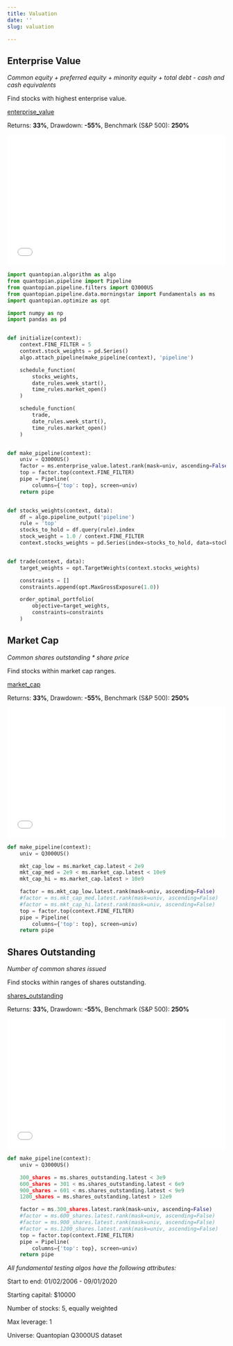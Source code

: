```yaml
---
title: Valuation
date: ''
slug: valuation

---
```

## Enterprise Value

_Common equity + preferred equity + minority equity + total debt - cash and cash equivalents_

Find stocks with highest enterprise value.

[enterprise_value](https://www.quantopian.com/docs/data-reference/morningstar_fundamentals#enterprise-value)

Returns: **33%**, Drawdown: **-55%**, Benchmark (S&P 500): **250%**

<iframe width="100%" height="300px" frameborder="0" scrolling="no" src="//plotly.com/\~ayako0/5.embed?link=false&modebar=false&logo=false"></iframe>

```python
import quantopian.algorithm as algo
from quantopian.pipeline import Pipeline
from quantopian.pipeline.filters import Q3000US
from quantopian.pipeline.data.morningstar import Fundamentals as ms
import quantopian.optimize as opt

import numpy as np
import pandas as pd


def initialize(context):
    context.FINE_FILTER = 5
    context.stock_weights = pd.Series()
    algo.attach_pipeline(make_pipeline(context), 'pipeline')

    schedule_function(
        stocks_weights,
        date_rules.week_start(),
        time_rules.market_open()
    )

    schedule_function(
        trade,
        date_rules.week_start(),
        time_rules.market_open()
    )


def make_pipeline(context):
    univ = Q3000US()
    factor = ms.enterprise_value.latest.rank(mask=univ, ascending=False)
    top = factor.top(context.FINE_FILTER)
    pipe = Pipeline(
        columns={'top': top}, screen=univ)
    return pipe


def stocks_weights(context, data):
    df = algo.pipeline_output('pipeline')
    rule = 'top'
    stocks_to_hold = df.query(rule).index
    stock_weight = 1.0 / context.FINE_FILTER
    context.stocks_weights = pd.Series(index=stocks_to_hold, data=stock_weight)


def trade(context, data):
    target_weights = opt.TargetWeights(context.stocks_weights)

    constraints = []
    constraints.append(opt.MaxGrossExposure(1.0))

    order_optimal_portfolio(
        objective=target_weights,
        constraints=constraints
    )
```

## Market Cap

_Common shares outstanding * share price_

Find stocks within market cap ranges.

[market_cap](https://www.quantopian.com/docs/data-reference/morningstar_fundamentals#market-cap)

Returns: **33%**, Drawdown: **-55%**, Benchmark (S&P 500): **250%**

<iframe width="100%" height="300px" frameborder="0" scrolling="no" src="//plotly.com/\~ayako0/5.embed?link=false&modebar=false&logo=false"></iframe>

```python
def make_pipeline(context):
    univ = Q3000US()

    mkt_cap_low = ms.market_cap.latest < 2e9
    mkt_cap_med = 2e9 < ms.market_cap.latest < 10e9
    mkt_cap_hi = ms.market_cap.latest > 10e9

    factor = ms.mkt_cap_low.latest.rank(mask=univ, ascending=False)
    #factor = ms.mkt_cap_med.latest.rank(mask=univ, ascending=False)
    #factor = ms.mkt_cap_hi.latest.rank(mask=univ, ascending=False)
    top = factor.top(context.FINE_FILTER)
    pipe = Pipeline(
        columns={'top': top}, screen=univ)
    return pipe
```

## Shares Outstanding

_Number of common shares issued_

Find stocks within ranges of shares outstanding.

[shares_outstanding](https://www.quantopian.com/docs/data-reference/morningstar_fundamentals#shares-outstanding)

Returns: **33%**, Drawdown: **-55%**, Benchmark (S&P 500): **250%**

<iframe width="100%" height="300px" frameborder="0" scrolling="no" src="//plotly.com/\~ayako0/5.embed?link=false&modebar=false&logo=false"></iframe>

```python
def make_pipeline(context):
    univ = Q3000US()

    300_shares = ms.shares_outstanding.latest < 3e9
    600_shares = 301 < ms.shares_outstanding.latest < 6e9
    900_shares = 601 < ms.shares_outstanding.latest < 9e9
    1200_shares = ms.shares_outstanding.latest > 12e9

    factor = ms.300_shares.latest.rank(mask=univ, ascending=False)
    #factor = ms.600_shares.latest.rank(mask=univ, ascending=False)
    #factor = ms.900_shares.latest.rank(mask=univ, ascending=False)
    #factor = ms.1200_shares.latest.rank(mask=univ, ascending=False)
    top = factor.top(context.FINE_FILTER)
    pipe = Pipeline(
        columns={'top': top}, screen=univ)
    return pipe
```

_All fundamental testing algos have the following attributes:_

Start to end: 01/02/2006 - 09/01/2020

Starting capital: $10000

Number of stocks: 5, equally weighted

Max leverage: 1

Universe: Quantopian Q3000US dataset